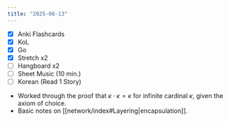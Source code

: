 ```yaml
---
title: "2025-06-13"
---
```


- [x] Anki Flashcards
- [x] KoL
- [x] Go
- [x] Stretch x2
- [ ] Hangboard x2
- [ ] Sheet Music (10 min.)
- [ ] Korean (Read 1 Story)

* Worked through the proof that $\kappa \cdot \kappa = \kappa$ for infinite cardinal $\kappa$, given the axiom of choice.
* Basic notes on [[network/index#Layering|encapsulation]].